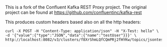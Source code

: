This is a fork of the Confluent Kafka REST Proxy project. The original project can be found at https://github.com/confluentinc/kafka-rest

This produces custom headers based also on all the http headers:

```shell
curl -X POST -H "Content-Type: application/json" -H "X-Test: hello" \      
-d '{"value":{"type":"JSON","data":{"name":"testUser"}}}' \       
http://localhost:8082/v3/clusters/f8XrShmLQfCQmPRj2fHYKw/topics/jsontest/records
```